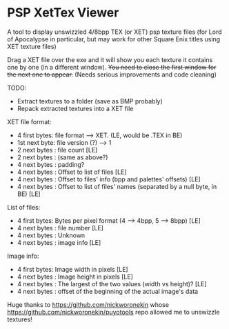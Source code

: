 # PSP XetTex Viewer
A tool to display unswizzled 4/8bpp TEX (or XET) psp texture files (for Lord of Apocalypse in particular, but may work for other Square Enix titles using XET texture files)

Drag a XET file over the exe and it will show you each texture it contains one by one (in a different window).
~~You need to close the first window for the next one to appear.~~ (Needs serious improvements and code cleaning)

TODO:
- Extract textures to a folder (save as BMP probably)
- Repack extracted textures into a XET file

XET file format:
- 4 first bytes: file format --> XET. (LE, would be .TEX in BE)
- 1st next byte: file version (?) --> 1
- 2 next bytes : file count [LE]
- 2 next bytes : (same as above?)
- 4 next bytes : padding?
- 4 next bytes : Offset to list of files [LE]
- 4 next bytes : Offset to files' info (bpp and palettes' offsets) [LE]
- 4 next bytes : Offset to list of files' names (separated by a null byte, in BE) [LE]

List of files:
- 4 first bytes: Bytes per pixel format (4 --> 4bpp, 5 --> 8bpp) [LE]
- 4 next bytes : file number  [LE]
- 4 next bytes : Unknown
- 4 next bytes : image info [LE]

Image info:
- 4 first bytes: Image width in pixels [LE]
- 4 next bytes : Image height in pixels [LE]
- 4 next bytes : The largest of the two values (width vs height)? [LE]
- 4 next bytes : offset of the beginning of the actual image's data



Huge thanks to https://github.com/nickworonekin whose https://github.com/nickworonekin/puyotools repo allowed me to unswizzle textures!
